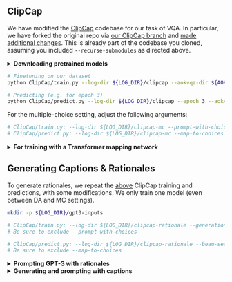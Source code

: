 
## ClipCap

We have modified the [ClipCap](https://github.com/rmokady/CLIP_prefix_caption) codebase for our task of VQA. In particular, we have forked the original repo via [our ClipCap branch](https://github.com/allenai/aokvqa/tree/ClipCap) and [made additional changes](https://github.com/allenai/aokvqa/compare/1ad805a...ClipCap). This is already part of the codebase you cloned, assuming you included `--recurse-submodules` as directed above.

<details> <summary><b>Downloading pretrained models</b></summary>

```bash
# We use this model: MLP mapping network and finetuned GPT-2 (pretrained on COCO)
gdown 1IdaBtMSvtyzF0ByVaBHtvM0JYSXRExRX -O ${PT_MODEL_DIR}/clipcap_coco_weights.pt
```

</details>

```bash
# Finetuning on our dataset
python ClipCap/train.py --log-dir ${LOG_DIR}/clipcap --aokvqa-dir ${AOKVQA_DIR} --train-features ${FEATURES_DIR}/clip-ViT-B-32_train.pt --val-features ${FEATURES_DIR}/clip-ViT-B-32_val.pt --pretrained-model ${PT_MODEL_DIR}/clipcap_coco_weights.pt --generation-target answer --mapping mlp --finetune-gpt

# Predicting (e.g. for epoch 3)
python ClipCap/predict.py --log-dir ${LOG_DIR}/clipcap --epoch 3 --aokvqa-dir ${AOKVQA_DIR} --split val --eval-features ${FEATURES_DIR}/clip-ViT-B-32_val.pt --out ${PREDS_DIR}/clipcap_val-da.json
```

For the multiple-choice setting, adjust the following arguments:
```bash
# ClipCap/train.py: --log-dir ${LOG_DIR}/clipcap-mc --prompt-with-choices
# ClipCap/predict.py: --log-dir ${LOG_DIR}/clipcap-mc --map-to-choices --out ${PREDS_DIR}/clipcap_val-mc.json
```

<details> <summary><b>For training with a Transformer mapping network</b></summary>

```bash
# Grab the Transformer ClipCap weights (pretrained on COCO)
gdown 1GYPToCqFREwi285wPLhuVExlz7DDUDfJ -O ${PT_MODEL_DIR}/clipcap_transformer_weights.pt

# ClipCap/train.py: --train-features ${FEATURES_DIR}/clip-RN50x4_train.pt --pretrained-model ${PT_MODEL_DIR}/clipcap_transformer_weights.pt --mapping transformer
# ClipCap/predict.py: --eval-features ${FEATURES_DIR}/clip-RN50x4_val.pt
```

</details>

## Generating Captions & Rationales

To generate rationales, we repeat the [above](#clipcap) ClipCap training and predictions, with some modifications. We only train one model (even between DA and MC settings).

```bash
mkdir -p ${LOG_DIR}/gpt3-inputs

# ClipCap/train.py: --log-dir ${LOG_DIR}/clipcap-rationale --generation-target rationale
# Be sure to exclude --prompt-with-choices

# ClipCap/predict.py: --log-dir ${LOG_DIR}/clipcap-rationale --beam-search --out ${LOG_DIR}/gpt3-inputs/clipcap-rationales_val.json
# Be sure to exclude --map-to-choices
```

<details> <summary><b>Prompting GPT-3 with rationales</b></summary>

First see [Querying GPT-3](https://github.com/allenai/aokvqa/blob/main/gpt3/README.md).

We should generate ground-truth rationale files:
```bash
for split in train val; do
    python gpt3/rationale_inputs.py --aokvqa-dir ${AOKVQA_DIR} --split ${split} --out logs/gpt3-inputs/rationales_${split}.json
done
```

You can prompt GPT-3 as described in the link, but with the following modified arguments:

```bash
# For prompting with ground-truth rationales:

# gpt3/query_gpt3.py: --train-context ${LOG_DIR}/gpt3-inputs/rationales_train.json --context ${LOG_DIR}/gpt3-inputs/rationales_val.json --out ${PREDS_DIR}/gpt3-rationales_val-da.json
# remap_predictions.py: --pred ${PREDS_DIR}/gpt3-rationales_val-da.json --out ${PREDS_DIR}/gpt3-rationales_val-mc.json

# For prompting with generated rationales:

# gpt3/query_gpt3.py: --train-context ${LOG_DIR}/gpt3-inputs/rationales_train.json --context ${LOG_DIR}/gpt3-inputs/clipcap-rationales_val.json --out ${PREDS_DIR}/gpt3-clipcap-rationales_val-da.json
# remap_predictions.py: --pred ${PREDS_DIR}/gpt3-clipcap-rationales_val-da.json --out ${PREDS_DIR}/gpt3-clipcap-rationales_val-mc.json
```

</details>

<details> <summary><b>Generating and prompting with captions</b></summary>

Please read everything else above first.

We can generate COCO captions with the original ClipCap weights.

```bash
python ClipCap/predict_clipcap.py --ckpt ${PT_MODEL_DIR}/clipcap_coco_weights.pt --mapping mlp --aokvqa-dir ${AOKVQA_DIR} --split val --eval-features ${FEATURES_DIR}/clip-ViT-B-32_val.pt --beam-search --out logs/gpt3-inputs/clipcap-captions_val.json
```

We should also generate ground-truth captions (for train and val).

```bash
for split in train val; do
    python gpt3/caption_inputs.py --aokvqa-dir ${AOKVQA_DIR} --coco-dir ${COCO_DIR} --split ${split} --out ${LOG_DIR}/gpt3-inputs/captions_${split}.json
done
```

Query GPT-3 with original arguments and the following modifications, and produce predictions.

```bash
# For prompting with ground-truth captions:

# gpt3/query_gpt3.py: --train-context ${LOG_DIR}/gpt3-inputs/captions_train.json --context ${LOG_DIR}/gpt3-inputs/captions_val.json --out ${PREDS_DIR}/gpt3-captions_val-da.json
# remap_predictions.py: --pred ${PREDS_DIR}/gpt3-captions_val-da.json --out ${PREDS_DIR}/gpt3-captions_val-mc.json

# For prompting with generated captions:

# gpt3/query_gpt3.py: --train-context ${LOG_DIR}/gpt3-inputs/captions_train.json --context ${LOG_DIR}/gpt3-inputs/clipcap-captions_val.json --out ${PREDS_DIR}/gpt3-clipcap-captions_val-da.json
# remap_predictions.py: --pred ${PREDS_DIR}/gpt3-clipcap-captions_val-da.json --out ${PREDS_DIR}/gpt3-clipcap-captions_val-mc.json
```

</details>
